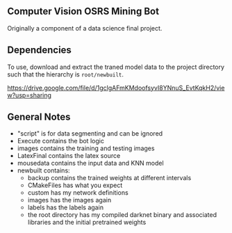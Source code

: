 ## Computer Vision OSRS Mining Bot

Originally a component of a data science final project.

## Dependencies

To use, download and extract the traned model data to the project directory such that the hierarchy is `root/newbuilt`.

https://drive.google.com/file/d/1gclgAFmKMdoofsyvI8YNnuS_EvtKqkH2/view?usp=sharing

## General Notes

- "script" is for data segmenting and can be ignored
- Execute contains the bot logic
- images contains the training and testing images
- LatexFinal contains the latex source
- mousedata contains the input data and KNN model
- newbuilt contains:
	- backup contains the trained weights at different intervals
	- CMakeFiles has what you expect
	- custom has my network definitions
	- images has the images again
	- labels has the labels again
	- the root directory has my compiled darknet binary and associated libraries and the initial pretrained weights